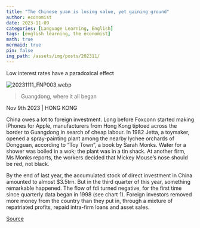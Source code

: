 ```yaml
---
title: "The Chinese yuan is losing value, yet gaining ground"
author: economist
date: 2023-11-09
categories: [Language Learning, English]
tags: [english learning, the economist]
math: true
mermaid: true
pin: false
img_path: /assets/img/posts/202311/
---
```



Low interest rates have a paradoxical effect

![20231111_FNP003.webp](20231111_FNP003.webp)

> Guangdong, where it all began

Nov 9th 2023  \|  HONG KONG

China owes a lot to foreign investment. Long before Foxconn started making iPhones for Apple, manufacturers from Hong Kong tiptoed across the border to Guangdong in search of cheap labour. In 1982 Jetta, a toymaker, opened a spray-painting plant among the nearby lychee orchards of Dongguan, according to “Toy Town”, a book by Sarah Monks. Water for a shower was boiled in a wok; the plant was in a tin shack. At another firm, Ms Monks reports, the workers decided that Mickey Mouse’s nose should be red, not black.

By the end of last year, the accumulated stock of direct investment in China amounted to almost $3.5trn. But in the third quarter of this year, something remarkable happened. The flow of fdi turned negative, for the first time since quarterly data began in 1998 (see chart 1). Foreign investors removed more money from the country than they put in, through a mixture of repatriated profits, repaid intra-firm loans and asset sales.



[Source](https://www.economist.com/finance-and-economics/2023/11/09/the-chinese-yuan-is-losing-value-yet-gaining-ground)



